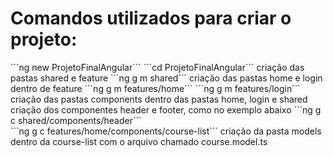 <h1>Comandos utilizados para criar o projeto:</h1>
```ng new ProjetoFinalAngular```
```cd ProjetoFinalAngular```
criação das pastas shared e feature
```ng g m shared```
criação das pastas home e login dentro de feature
```ng g m features/home```
```ng g m features/login```
criação das pastas components dentro das pastas home, login e shared
criação dos componentes header e footer, como no exemplo abaixo
```ng g c shared/components/header```
<br>
```ng g c features/home/components/course-list```
criação da pasta models dentro da course-list com o arquivo chamado course.model.ts